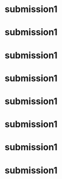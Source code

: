 # submission1
# submission1
# submission1
# submission1
# submission1
# submission1
# submission1
# submission1
